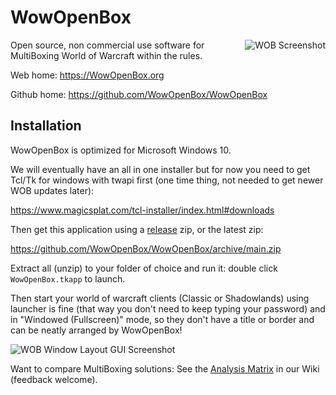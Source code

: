 # WowOpenBox
<img src="https://wowopenbox.org/sshot2.png" alt="WOB Screenshot" align="right">

Open source, non commercial use software for MultiBoxing World of Warcraft within the rules.

Web home: https://WowOpenBox.org

Github home: https://github.com/WowOpenBox/WowOpenBox

## Installation

WowOpenBox is optimized for Microsoft Windows 10.

We will eventually have an all in one installer but for now you need to get Tcl/Tk for windows with twapi first (one time thing, not needed to get newer WOB updates later):

https://www.magicsplat.com/tcl-installer/index.html#downloads

Then get this application using a [release](https://github.com/WowOpenBox/WowOpenBox/releases) zip, or the latest zip:

https://github.com/WowOpenBox/WowOpenBox/archive/main.zip 

Extract all (unzip) to your folder of choice and run it: double click `WowOpenBox.tkapp` to launch.

Then start your world of warcraft clients (Classic or Shadowlands) using launcher is fine (that way you don't need to keep typing your password) and in "Windowed (Fullscreen)" mode, so they don't have a title or border and can be neatly arranged by WowOpenBox!

![WOB Window Layout GUI Screenshot](https://wowopenbox.org/sshotWindowLayout.png?src=github)

Want to compare MultiBoxing solutions: See the [Analysis Matrix](https://github.com/WowOpenBox/WowOpenBox/wiki/compare) in our Wiki (feedback welcome).
